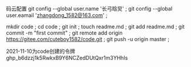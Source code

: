 码云配置
git config --global user.name '长弓晗炅' ;
git config --global user.eamail 'zhangdong_1582@163.com' ;

mkdir code ;
cd code ;
git init ;
touch readme.md ;
git add readme.md ;
git commit -m "first commit" ;
git remote add origin https://gitee.com/cuteboy1582/code.git ;
git push -u origin master ;

2021-11-10为code创建的令牌
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
